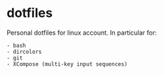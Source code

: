 # dotfiles
Personal dotfiles for linux account. In particular for:

    - bash
    - dircolors
    - git
    - XCompose (multi-key input sequences)
